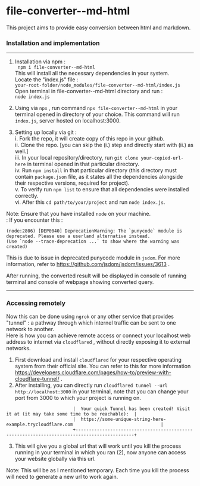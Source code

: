 # file-converter--md-html

This project aims to provide easy conversion between html and markdown.

### Installation and implementation

---

1. Installation via npm :  
   ` npm i file-converter--md-html`  
   This will install all the necessary dependencies in your system.  
   Locate the "index.js" file :  
   `your-root-folder/node_modules/file-converter--md-html/index.js`  
   Open terminal in file-converter--md-html directory and run :  
   `node index.js`

2. Using via ```npx``` , run command ``` npx file-converter--md-html ``` in your terminal opened in directory of your choice. This command will run ``` index.js ```, server hosted on localhost:3000.    

3. Setting up locally via git :  
   i. Fork the repo, it will create copy of this repo in your github.  
   ii. Clone the repo. [you can skip the (i.) step and directly start with (ii.) as well.]  
   iii. In your local repository/directory, run `git clone your-copied-url-here` in terminal opened in that particular directory.  
   iv. Run `npm install` in that particular directory (this directory must contain `package.json` file, as it states all the dependencies alongside their respective versions, required for project).  
   v. To verify run `npm list` to ensure that all dependencies were installed correctly.  
   vi. After this `cd path/to/your/project` and run `node index.js`.

Note: Ensure that you have installed `node` on your machine.  
 : If you encounter this :


    (node:2806) [DEP0040] DeprecationWarning: The `punycode` module is deprecated. Please use a userland alternative instead.
    (Use `node --trace-deprecation ...` to show where the warning was created)



This is due to issue in deprecated punycode module in `jsdom`.
For more information, refer to https://github.com/jsdom/jsdom/issues/3613 .

After running, the converted result will be displayed in console of running terminal and console of webpage showing converted query.

---

### Accessing remotely

Now this can be done using `ngrok` or any other service that provides "tunnel" : a pathway through which internel traffic can be sent to one network to another.  
Here is how you can achieve remote access or connect your localhost web address to internet via `cloudflared` , without directly exposing it to external networks.   
1. First download and install ``` cloudflared ```  for your respective operating system from their official site. You can refer to this for more information https://developers.cloudflare.com/pages/how-to/preview-with-cloudflare-tunnel/ .   
2. After installing, you can directly run ``` cloudflared tunnel --url http://localhost:3000 ``` in your terminal, note that you can change your port from 3000 to which your project is running on.   
```                      +--------------------------------------------------------------------------------------------+
                         |  Your quick Tunnel has been created! Visit it at (it may take some time to be reachable):  |
                         |  https://some-unique-string-here-example.trycloudflare.com                                 |
                         +--------------------------------------------------------------------------------------------+
```    
3. This will give you a global url that will work until you kill the process running in your terminal in which you ran (2), now anyone can access your website globally via this url.   

Note: This will be as I mentioned temporary. Each time you kill the process will need to generate a new url to work again.   
